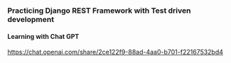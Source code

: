 ### Practicing Django REST Framework with Test driven development

#### Learning with Chat GPT
https://chat.openai.com/share/2ce122f9-88ad-4aa0-b701-f22167532bd4

